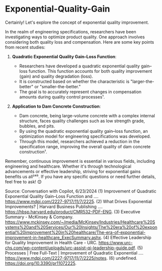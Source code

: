 # Exponential-Quality-Gain

Certainly! Let's explore the concept of exponential quality improvement.

In the realm of engineering specifications, researchers have been investigating ways to optimize product quality. One approach involves considering both quality loss and compensation. Here are some key points from recent studies:

1. **Quadratic Exponential Quality Gain–Loss Function**:
   - Researchers have developed a quadratic exponential quality gain–loss function. This function accounts for both quality improvement (gain) and quality degradation (loss).
   - It is constructed based on whether the characteristic is "larger-the-better" or "smaller-the-better."
   - The goal is to accurately represent changes in compensation amounts during quality control processes¹.

2. **Application to Dam Concrete Construction**:
   - Dam concrete, being large-volume concrete with a complex internal structure, faces quality challenges such as low strength grade, bubbles, and pits.
   - By using the quadratic exponential quality gain–loss function, an optimization model for engineering specifications was developed.
   - Through this model, researchers achieved a reduction in the specification range, improving the overall quality of dam concrete construction¹.

Remember, continuous improvement is essential in various fields, including engineering and healthcare. Whether it's through technological advancements or effective leadership, striving for exponential gains benefits us all²⁴⁵. If you have any specific questions or need further details, feel free to ask! 😊

Source: Conversation with Copilot, 6/23/2024
(1) Improvement of Quadratic Exponential Quality Gain–Loss Function and .... https://www.mdpi.com/2227-9717/11/7/2225.
(2) What Drives Exponential Improvements? | Harvard Business Publishing .... https://hbsp.harvard.edu/product/CMR532-PDF-ENG.
(3) Executive Summary - McKinsey & Company. https://www.mckinsey.com/~/media/McKinsey/Industries/Healthcare%20Systems%20and%20Services/Our%20Insights/The%20era%20of%20exponential%20improvement%20in%20healthcare/The-era-of-exponential-improvement-in-healthcare_ExecSummary.ashx.
(4) Effective Leadership for Quality Improvement in Health Care - URC. https://www.urc-chs.com/wp-content/uploads/urc-assist-qi-leadership-guide.pdf.
(5) Processes | Free Full-Text | Improvement of Quadratic Exponential .... https://www.mdpi.com/2227-9717/11/7/2225/notes.
(6) undefined. https://doi.org/10.3390/pr11072225.
